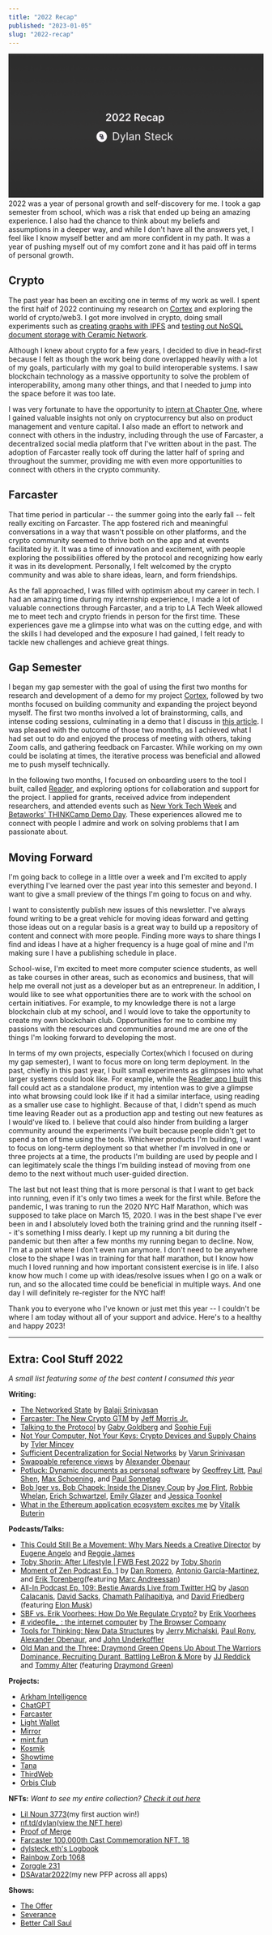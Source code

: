 ```yaml
---
title: "2022 Recap"
published: "2023-01-05"
slug: "2022-recap"
---
```


![2022 Recap](Media/2022Recap.png)
2022 was a year of personal growth and self-discovery for me. I took a gap semester from school, which was a risk that ended up being an amazing experience. I also had the chance to think about my beliefs and assumptions in a deeper way, and while I don't have all the answers yet, I feel like I know myself better and am more confident in my path. It was a year of pushing myself out of my comfort zone and it has paid off in terms of personal growth.

## Crypto 

The past year has been an exciting one in terms of my work as well. I spent the first half of 2022 continuing my research on [Cortex](https://twitter.com/withcortex) and exploring the world of crypto/web3. I got more involved in crypto, doing small experiments such as [creating graphs with IPFS](https://twitter.com/Dylan_Steck/status/1529177361484161024) and [testing out NoSQL document storage with Ceramic Network](https://twitter.com/Dylan_Steck/status/1544353815406604288).

Although I knew about crypto for a few years, I decided to dive in head-first because I felt as though the work being done overlapped heavily with a lot of my goals, particularly with my goal to build interoperable systems. I saw blockchain technology as a massive opportunity to solve the problem of interoperability, among many other things, and that I needed to jump into the space before it was too late.

I was very fortunate to have the opportunity to [intern at Chapter One](https://mirror.xyz/dylsteck.eth/zhzGXZkLL5bhrdexQPN2f_Vj7wydgSle0OZA6edMrvo), where I gained valuable insights not only on cryptocurrency but also on product management and venture capital.  I also made an effort to network and connect with others in the industry, including through the use of Farcaster, a decentralized social media platform that I've written about in the past. The adoption of Farcaster really took off during the latter half of spring and throughout the summer, providing me with even more opportunities to connect with others in the crypto community.

## Farcaster

That time period in particular -- the summer going into the early fall -- felt really exciting on Farcaster. The app fostered rich and meaningful conversations in a way that wasn't possible on other platforms, and the crypto community seemed to thrive both on the app and at events facilitated by it. It was a time of innovation and excitement, with people exploring the possibilities offered by the protocol and recognizing how early it was in its development. Personally, I felt welcomed by the crypto community and was able to share ideas, learn, and form friendships.

As the fall approached, I was filled with optimism about my career in tech. I had an amazing time during my internship experience, I made a lot of valuable connections through Farcaster, and a trip to LA Tech Week allowed me to meet tech and crypto friends in person for the first time. These experiences gave me a glimpse into what was on the cutting edge, and with the skills I had developed and the exposure I had gained, I felt ready to tackle new challenges and achieve great things.

## Gap Semester

I began my gap semester with the goal of using the first two months for research and development of a demo for my project [Cortex](https://twitter.com/withcortex), followed by two months focused on building community and expanding the project beyond myself. The first two months involved a lot of brainstorming, calls, and intense coding sessions, culminating in a demo that I discuss in [this article](https://dylsteck.substack.com/p/going-down-the-rabbit-hole). I was pleased with the outcome of those two months, as I achieved what I had set out to do and enjoyed the process of meeting with others, taking Zoom calls, and gathering feedback on Farcaster. While working on my own could be isolating at times, the iterative process was beneficial and allowed me to push myself technically.

In the following two months, I focused on onboarding users to the tool I built, called [Reader](https://twitter.com/Dylan_Steck/status/1587161073894899718), and exploring options for collaboration and support for the project. I applied for grants, received advice from independent researchers, and attended events such as [New York Tech Week](https://nyctechweek.xyz/) and [Betaworks' THINKCamp Demo Day](https://www.betaworks.com/thinkcamp-demo-day). These experiences allowed me to connect with people I admire and work on solving problems that I am passionate about.

## Moving Forward 

I'm going back to college in a little over a week and I'm excited to apply everything I've learned over the past year into this semester and beyond. I want to give a small preview of the things I'm going to focus on and why.

I want to consistently publish new issues of this newsletter. I've always found writing to be a great vehicle for moving ideas forward and getting those ideas out on a regular basis is a great way to build up a repository of content and connect with more people. Finding more ways to share things I find and ideas I have at a higher frequency is a huge goal of mine and I'm making sure I have a publishing schedule in place. 

School-wise, I'm excited to meet more computer science students, as well as take courses in other areas, such as economics and business, that will help me overall not just as a developer but as an entrepreneur. In addition, I would like to see what opportunities there are to work with the school on certain initiatives. For example, to my knowledge there is not a large blockchain club at my school, and I would love to take the opportunity to create my own blockchain club. Opportunities for me to combine my passions with the resources and communities around me are one of the things I'm looking forward to developing the most. 

In terms of my own projects, especially Cortex(which I focused on during my gap semester), I want to focus more on long term deployment. In the past, chiefly in this past year, I built small experiments as glimpses into what larger systems could look like. For example, while the [Reader app I built](https://twitter.com/Dylan_Steck/status/1587161073894899718) this fall could act as a standalone product, my intention was to give a glimpse into what browsing could look like if it had a similar interface, using reading as a smaller use case to highlight. Because of that, I didn't spend as much time leaving Reader out as a production app and testing out new features as I would've liked to. I believe that could also hinder from building a larger community around the experiments I've built because people didn't get to spend a ton of time using the tools. Whichever products I'm building, I want to focus on long-term deployment so that whether I'm involved in one or three projects at a time, the products I'm building are used by people and I can legitimately scale the things I'm building instead of moving from one demo to the next without much user-guided direction.       

The last but not least thing that is more personal is that I want to get back into running, even if it's only two times a week for the first while. Before the pandemic, I was traning to run the 2020 NYC Half Marathon, which was supposed to take place on March 15, 2020. I was in the best shape I've ever been in and I absolutely loved both the training grind and the running itself -- it's something I miss dearly. I kept up my running a bit during the pandemic but then after a few months my running began to decline. Now, I'm at a point where I don't even run anymore. I don't need to be anywhere close to the shape I was in training for that half marathon, but I know how much I loved running and how important consistent exercise is in life. I also know how much I come up with ideas/resolve issues when I go on a walk or run, and so the allocated time could be beneficial in multiple ways. And one day I will definitely re-register for the NYC half!

Thank you to everyone who I've known or just met this year -- I couldn't be where I am today without all of your support and advice. Here's to a healthy and happy 2023!

-------------------------------------------- 

## Extra: Cool Stuff 2022
*A small list featuring some of the best content I consumed this year*

**Writing:**
- [The Networked State](https://thenetworkstate.com/) by [Balaji Srinivasan](https://twitter.com/balajis)
- [Farcaster: The New Crypto GTM](https://mirror.xyz/chapterone.eth/draomab8h_jRUhTBqGv2FdoKhWx7t1yK90VkY2M3xfk) by [Jeff Morris Jr.](https://twitter.com/JMJ)
- [Talking to the Protocol](https://tcg.mirror.xyz/CCtokn_XR9yqGhL3OIKM4u8IxaVO0V0fmRxH-G5yWs8) by [Gaby Goldberg](https://twitter.com/gaby_goldberg) and [Sophie Fuji](https://twitter.com/sophfuji)
- [Not Your Computer, Not Your Keys: Crypto Devices and Supply Chains](https://mirror.xyz/baukunst.eth/f-ZWa48dveU-SBi3PGu0dkpz3bV2dvNV5cCJ9JZfzJ8) by [Tyler Mincey](https://twitter.com/tmincey)
- [Sufficient Decentralization for Social Networks](https://www.varunsrinivasan.com/2022/01/11/sufficient-decentralization-for-social-networks) by [Varun Srinivasan](https://twitter.com/varunsrin)
- [Swappable reference views](https://alexanderobenauer.com/labnotes/033/) by [Alexander Obenaur](https://twitter.com/alexobenauer)
- [Potluck: Dynamic documents as personal software](https://www.inkandswitch.com/potluck/) by [Geoffrey Litt](https://twitter.com/geoffreylitt), [Paul Shen](https://twitter.com/_paulshen), [Max Schoening](https://twitter.com/mschoening), and [Paul Sonnetag](https://twitter.com/paulsonnentag)
- [Bob Iger vs. Bob Chapek: Inside the Disney Coup](https://www.wsj.com/articles/bob-iger-bob-chapek-disney-coup-11671236928) by [Joe Flint](https://twitter.com/JBFlint), [Robbie Whelan](https://twitter.com/RWhelanWSJ), [Erich Schwartzel](https://twitter.com/erichschwartzel), [Emily Glazer](https://twitter.com/EmilyGlazer) and [Jessica Toonkel](https://twitter.com/jtoonkel)
- [What in the Ethereum application ecosystem excites me](https://vitalik.eth.limo/general/2022/12/05/excited.html) by [Vitalik Buterin](https://twitter.com/VitalikButerin)

**Podcasts/Talks:**
- [This Could Still Be a Movement: Why Mars Needs a Creative Director](https://www.youtube.com/watch?v=2NP5A3I2stA) by [Eugene Angelo](https://twitter.com/angelofuture) and [Reggie James](https://twitter.com/HipCityReg)
- [Toby Shorin: After Lifestyle | FWB Fest 2022](https://www.youtube.com/watch?v=iK3oK50AFlg) by [Toby Shorin](https://twitter.com/tobyshorin)
- [Moment of Zen Podcast Ep. 1](https://www.youtube.com/watch?v=GWIM-F0e144) by [Dan Romero](https://twitter.com/dwr), [Antonio García-Martinez](https://twitter.com/antoniogm), and [Erik Torenberg](https://twitter.com/eriktorenberg)(featuring [Marc Andreessan](https://twitter.com/pmarca))
- [All-In Podcast Ep. 109: Bestie Awards Live from Twitter HQ](https://www.youtube.com/watch?v=HE5CTKqWEV0&t=18s) by [Jason Calacanis](https://twitter.com/jason), [David Sacks](https://twitter.com/davidsacks), [Chamath Palihapitiya](https://twitter.com/chamath), and [David Friedberg](https://twitter.com/friedberg) (featuring [Elon Musk](https://twitter.com/elonmusk))
- [SBF vs. Erik Voorhees: How Do We Regulate Crypto?](https://www.youtube.com/watch?v=Ytaa_5liwMA) by [Erik Voorhees](https://twitter.com/ErikVoorhees)
- [# videofile_ : the internet computer](https://www.youtube.com/watch?v=v0160IirdL4) by [The Browser Company](https://twitter.com/browsercompany)
- [Tools for Thinking: New Data Structures](https://podcasts.apple.com/us/podcast/new-data-structures/id1648557332?i=1000585131170) by [Jerry Michalski](https://twitter.com/jerrymichalski), [Paul Rony](https://twitter.com/Paul_Rony), [Alexander Obenaur](https://twitter.com/alexobenauer), and [John Underkoffler](https://twitter.com/john_under)
- [Old Man and the Three: Draymond Green Opens Up About The Warriors Dominance, Recruiting Durant, Battling LeBron & More](https://www.youtube.com/watch?v=zimngZdtUNg) by [JJ Reddick](https://twitter.com/jj_redick) and [Tommy Alter](https://twitter.com/talter) (featuring [Draymond Green](https://twitter.com/Money23Green))

**Projects:**
- [Arkham Intelligence](https://www.arkhamintelligence.com/)
- [ChatGPT](https://chat.openai.com)
- [Farcaster](https://farcaster.xyz)
- [Light Wallet](https://wallet.light.so/)
- [Mirror](https://mirror.xyz)
- [mint.fun](https://mint.fun)
- [Kosmik](https://kosmik.app/)
- [Showtime](https://showtime.xyz)
- [Tana](https://tana.inc)
- [ThirdWeb](https://thirdweb.com)
- [Orbis Club](https://orbis.club)

**NFTs:**
*Want to see my entire collection? [Check it out here](https://gallery.so/dylsteck)*
- [Lil Noun 3773](https://opensea.io/assets/ethereum/0x4b10701bfd7bfedc47d50562b76b436fbb5bdb3b/3773)(my first auction win!)
- [nf.td/dylan](https://nf.td/dylan)([view the NFT here](https://opensea.io/assets/ethereum/0xad08067c7d3d3dbc14a9df8d671ff2565fc5a1ae/117))
- [Proof of Merge](https://opensea.io/assets/ethereum/0xf4dd946d1406e215a87029db56c69e1bcf3e1773/1)
- [Farcaster 100,000th Cast Commemoration NFT. 18](https://opensea.io/assets/ethereum/0x6131dd17fd40e46bda0cb63d658311eea9318d3f/18)
- [dylsteck.eth's Logbook](https://opensea.io/assets/ethereum/0xb2f798cf3e79ef1e2906f16a692d58da8d7ad268/4)
- [Rainbow Zorb 1068](https://opensea.io/assets/ethereum/0x7492e30d60d96c58ed0f0dc2fe536098c620c4c0/1068)
- [Zorggle 231](https://opensea.io/assets/ethereum/0x9ba596da06da0bf9105e58a792b455b7f9b15c70/231)
- [DSAvatar2022](https://opensea.io/assets/ethereum/0x9ad82a39cd65ef38eb7fd7338fe710b13ccb3725/17)(my new PFP across all apps)

**Shows:**
- [The Offer](https://www.imdb.com/title/tt13111040/)
- [Severance](https://www.imdb.com/title/tt11280740/)
- [Better Call Saul](https://www.imdb.com/title/tt3032476/)